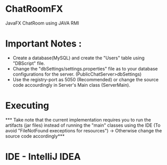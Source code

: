 # ChatRoomFX
JavaFX ChatRoom using JAVA RMI

# Important Notes : 
- Create a database(MySQL) and create the "Users" table using "DBScript" file.
- Change the "dbSettings/settings.properties" file as to your database configurations for the server.
  (PublicChatServer>dbSettings)
- Use the registry-port as 5050 (Recommended) or change the source code accourdingly in Server's Main class (ServerMain).

# Executing 
*** Take note that the current implementation requires you to run the artifacts (jar files) instead of running the "main" classes 
using the IDE (To avoid "FileNotFound execeptions for resources") -> Otherwise change the source code accordingly*** 

# IDE - IntelliJ IDEA
